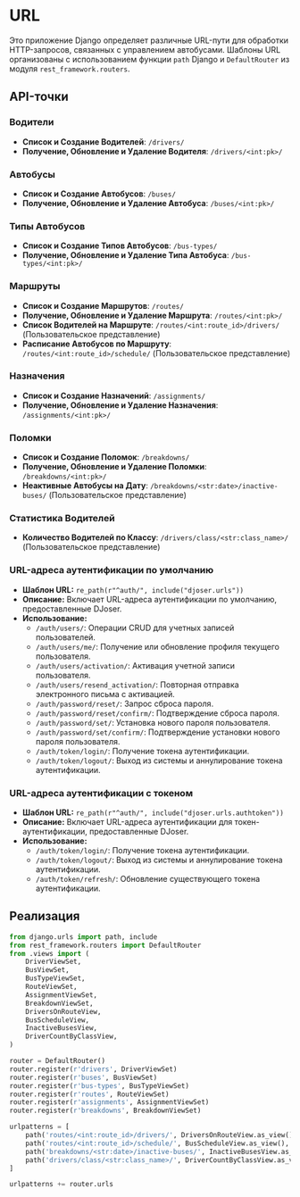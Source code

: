 # URL

Это приложение Django определяет различные URL-пути для обработки HTTP-запросов, связанных с управлением автобусами. Шаблоны URL организованы с использованием функции `path` Django и `DefaultRouter` из модуля `rest_framework.routers`.

## API-точки

### Водители

- **Список и Создание Водителей**: `/drivers/`
- **Получение, Обновление и Удаление Водителя**: `/drivers/<int:pk>/`

### Автобусы

- **Список и Создание Автобусов**: `/buses/`
- **Получение, Обновление и Удаление Автобуса**: `/buses/<int:pk>/`

### Типы Автобусов

- **Список и Создание Типов Автобусов**: `/bus-types/`
- **Получение, Обновление и Удаление Типа Автобуса**: `/bus-types/<int:pk>/`

### Маршруты

- **Список и Создание Маршрутов**: `/routes/`
- **Получение, Обновление и Удаление Маршрута**: `/routes/<int:pk>/`
- **Список Водителей на Маршруте**: `/routes/<int:route_id>/drivers/` (Пользовательское представление)
- **Расписание Автобусов по Маршруту**: `/routes/<int:route_id>/schedule/` (Пользовательское представление)

### Назначения

- **Список и Создание Назначений**: `/assignments/`
- **Получение, Обновление и Удаление Назначения**: `/assignments/<int:pk>/`

### Поломки

- **Список и Создание Поломок**: `/breakdowns/`
- **Получение, Обновление и Удаление Поломки**: `/breakdowns/<int:pk>/`
- **Неактивные Автобусы на Дату**: `/breakdowns/<str:date>/inactive-buses/` (Пользовательское представление)

### Статистика Водителей

- **Количество Водителей по Классу**: `/drivers/class/<str:class_name>/` (Пользовательское представление)

### URL-адреса аутентификации по умолчанию
- **Шаблон URL:** `re_path(r"^auth/", include("djoser.urls"))`
- **Описание:** Включает URL-адреса аутентификации по умолчанию, предоставленные DJoser.
- **Использование:**
    - `/auth/users/`: Операции CRUD для учетных записей пользователей.
    - `/auth/users/me/`: Получение или обновление профиля текущего пользователя.
    - `/auth/users/activation/`: Активация учетной записи пользователя.
    - `/auth/users/resend_activation/`: Повторная отправка электронного письма с активацией.
    - `/auth/password/reset/`: Запрос сброса пароля.
    - `/auth/password/reset/confirm/`: Подтверждение сброса пароля.
    - `/auth/password/set/`: Установка нового пароля пользователя.
    - `/auth/password/set/confirm/`: Подтверждение установки нового пароля пользователя.
    - `/auth/token/login/`: Получение токена аутентификации.
    - `/auth/token/logout/`: Выход из системы и аннулирование токена аутентификации.

### URL-адреса аутентификации с токеном
- **Шаблон URL:** `re_path(r"^auth/", include("djoser.urls.authtoken"))`
- **Описание:** Включает URL-адреса аутентификации для токен-аутентификации, предоставленные DJoser.
- **Использование:**
    - `/auth/token/login/`: Получение токена аутентификации.
    - `/auth/token/logout/`: Выход из системы и аннулирование токена аутентификации.
    - `/auth/token/refresh/`: Обновление существующего токена аутентификации.

## Реализация

```python
from django.urls import path, include
from rest_framework.routers import DefaultRouter
from .views import (
    DriverViewSet,
    BusViewSet,
    BusTypeViewSet,
    RouteViewSet,
    AssignmentViewSet,
    BreakdownViewSet,
    DriversOnRouteView,
    BusScheduleView,
    InactiveBusesView,
    DriverCountByClassView,
)

router = DefaultRouter()
router.register(r'drivers', DriverViewSet)
router.register(r'buses', BusViewSet)
router.register(r'bus-types', BusTypeViewSet)
router.register(r'routes', RouteViewSet)
router.register(r'assignments', AssignmentViewSet)
router.register(r'breakdowns', BreakdownViewSet)

urlpatterns = [
    path('routes/<int:route_id>/drivers/', DriversOnRouteView.as_view(), name='drivers-on-route'),
    path('routes/<int:route_id>/schedule/', BusScheduleView.as_view(), name='bus-schedule'),
    path('breakdowns/<str:date>/inactive-buses/', InactiveBusesView.as_view(), name='inactive-buses'),
    path('drivers/class/<str:class_name>/', DriverCountByClassView.as_view(), name='driver-count-by-class'),
]

urlpatterns += router.urls
```